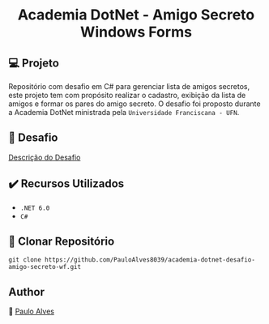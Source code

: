 <h1 align="center">Academia DotNet - Amigo Secreto Windows Forms</h1>

## :computer: Projeto

Repositório com desafio em C# para gerenciar lista de amigos secretos, este projeto tem com propósito realizar o cadastro, exibição da lista de amigos e formar os pares do amigo secreto. O desafio foi proposto durante a Academia DotNet ministrada pela `Universidade Franciscana - UFN`.

## :page_facing_up: Desafio

[Descrição do Desafio](https://github.com/ricardosma/academia_DotNet_5/blob/main/anotacoesAlexandre/aulas.md)

## ✔️ Recursos Utilizados

- ``.NET 6.0``
- ``C#``

## :floppy_disk: Clonar Repositório

```git clone https://github.com/PauloAlves8039/academia-dotnet-desafio-amigo-secreto-wf.git```

## Author
:boy: [Paulo Alves](https://github.com/PauloAlves8039)
